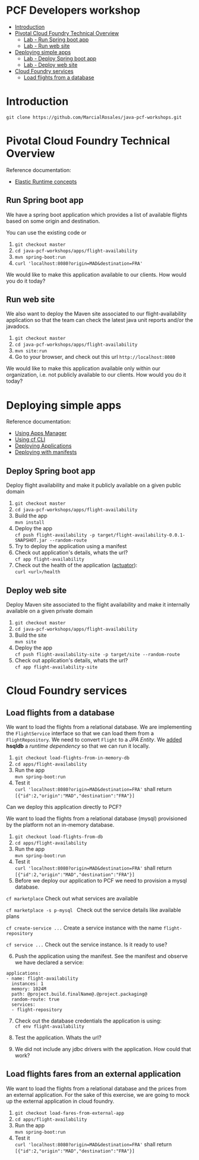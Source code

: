 PCF Developers workshop
==

<!-- TOC depthFrom:1 depthTo:6 withLinks:1 updateOnSave:1 orderedList:0 -->

- [Introduction](#Introduction)
- [Pivotal Cloud Foundry Technical Overview](#pivotal-cloud-foundry-technical-overview)
	- [Lab - Run Spring boot app](#run-spring-boot-app)
	- [Lab - Run web site](#run-web-site)
- [Deploying simple apps](#deploying-simple-apps)
  - [Lab - Deploy Spring boot app](#deploy-spring-boot-app)
  - [Lab - Deploy web site](#Deploy-web-site)
- [Cloud Foundry services](#cloud-foundry-services)
  - [Load flights from a database](#load-flights-from-a-database)

<!-- /TOC -->
# Introduction

`git clone https://github.com/MarcialRosales/java-pcf-workshops.git`

# Pivotal Cloud Foundry Technical Overview

Reference documentation:
- [Elastic Runtime concepts](http://docs.pivotal.io/pivotalcf/1-9/concepts/index.html)


## Run Spring boot app
We have a spring boot application which provides a list of available flights based on some origin and destination.

You can use the existing code or
1. `git checkout master`
2. `cd java-pcf-workshops/apps/flight-availability`
3. `mvn spring-boot:run`
4. `curl 'localhost:8080?origin=MAD&destination=FRA'`

We would like to make this application available to our clients. How would you do it today?

## Run web site
We also want to deploy the Maven site associated to our flight-availability application so that the team can check the latest java unit reports and/or the javadocs.

1. `git checkout master`
2. `cd java-pcf-workshops/apps/flight-availability`
3. `mvn site:run`
4. Go to your browser, and check out this url `http://localhost:8080`

We would like to make this application available only within our organization, i.e. not publicly available to our clients. How would you do it today?

# Deploying simple apps

Reference documentation:
- [Using Apps Manager](http://docs.pivotal.io/pivotalcf/1-9/console/index.html)
- [Using cf CLI](http://docs.pivotal.io/pivotalcf/1-9/cf-cli/index.html)
- [Deploying Applications](http://docs.pivotal.io/pivotalcf/1-9/devguide/deploy-apps/deploy-app.html)
- [Deploying with manifests](http://docs.pivotal.io/pivotalcf/1-9/devguide/deploy-apps/manifest.html)

## Deploy Spring boot app
Deploy flight availability and make it publicly available on a given public domain

1. `git checkout master`
2. `cd java-pcf-workshops/apps/flight-availability`
3. Build the app  
  `mvn install`
4. Deploy the app  
  `cf push flight-availability -p target/flight-availability-0.0.1-SNAPSHOT.jar --random-route`
5. Try to deploy the application using a manifest
6. Check out application's details, whats the url?  
  `cf app flight-availability`  
7. Check out the health of the application ([actuator](https://github.com/MarcialRosales/java-pcf-workshops/blob/master/apps/flight-availability/pom.xml#L37-L40)):  
  `curl <url>/health`

## Deploy web site
Deploy Maven site associated to the flight availability and make it internally available on a given private domain

1. `git checkout master`
2. `cd java-pcf-workshops/apps/flight-availability`
3. Build the site  
  `mvn site`
4. Deploy the app  
  `cf push flight-availability-site -p target/site --random-route`
5. Check out application's details, whats the url?  
  `cf app flight-availability-site`  

# Cloud Foundry services

## Load flights from a database

We want to load the flights from a relational database. We are implementing the `FlightService` interface so that we can load them from a `FlightRepository`. We need to convert `Flight` to a *JPA Entity*. We [added](https://github.com/MarcialRosales/java-pcf-workshops/blob/load-flights-from-db/apps/flight-availability/pom.xml#L41-L49) **hsqldb** a *runtime dependency* so that we can run it locally.

1. `git checkout load-flights-from-in-memory-db`
2. `cd apps/flight-availability`
3. Run the app  
  `mvn spring-boot:run`
4. Test it  
  `curl 'localhost:8080?origin=MAD&destination=FRA'` shall return `[{"id":2,"origin":"MAD","destination":"FRA"}]`

Can we deploy this application directly to PCF?

We want to load the flights from a relational database (mysql) provisioned by the platform not an in-memory database.

1. `git checkout load-flights-from-db`
2. `cd apps/flight-availability`
3. Run the app  
  `mvn spring-boot:run`
4. Test it  
  `curl 'localhost:8080?origin=MAD&destination=FRA'` shall return `[{"id":2,"origin":"MAD","destination":"FRA"}]`
5. Before we deploy our application to PCF we need to provision a mysql database.

  `cf marketplace`  Check out what services are available

  `cf marketplace -s p-mysql `  Check out the service details like available plans

  `cf create-service ...`   Create a service instance with the name `flight-repository`

  `cf service ...`  Check out the service instance. Is it ready to use?

6. Push the application using the manifest. See the manifest and observe we have declared a service:

  ```
  applications:
  - name: flight-availability
    instances: 1
    memory: 1024M
    path: @project.build.finalName@.@project.packaging@
    random-route: true
    services:
    - flight-repository

  ```

7. Check out the database credentials the application is using:  
  `cf env flight-availability`

8. Test the application. Whats the url?

9. We did not include any jdbc drivers with the application. How could that work?


## Load flights fares from an external application

We want to load the flights from a relational database and the prices from an external application. For the sake of this exercise, we are going to mock up the external application in cloud foundry.

1. `git checkout load-fares-from-external-app`
2. `cd apps/flight-availability`
3. Run the app  
  `mvn spring-boot:run`
4. Test it  
  `curl 'localhost:8080?origin=MAD&destination=FRA'` shall return `[{"id":2,"origin":"MAD","destination":"FRA"}]`
